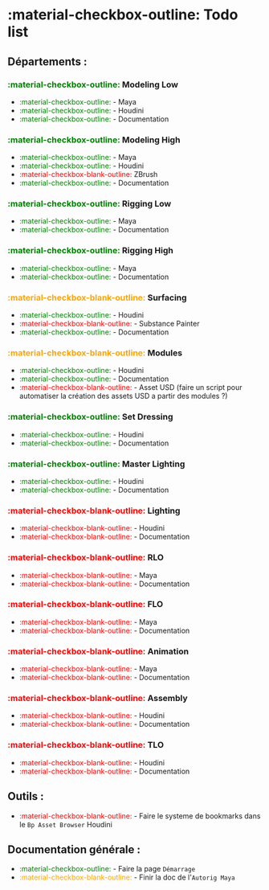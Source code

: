 # :material-checkbox-outline: Todo list



## Départements :

### <font color="green">:material-checkbox-outline:</font> Modeling Low
- <font color="green">:material-checkbox-outline:</font> - Maya
- <font color="green">:material-checkbox-outline:</font> - Houdini
- <font color="green">:material-checkbox-outline:</font> - Documentation


### <font color="green">:material-checkbox-outline:</font> Modeling High
- <font color="green">:material-checkbox-outline:</font> - Maya
- <font color="green">:material-checkbox-outline:</font> - Houdini
- <font color="red">:material-checkbox-blank-outline:</font> ZBrush
- <font color="green">:material-checkbox-outline:</font> - Documentation

### <font color="green">:material-checkbox-outline:</font> Rigging Low
- <font color="green">:material-checkbox-outline:</font> - Maya
- <font color="green">:material-checkbox-outline:</font> - Documentation

### <font color="green">:material-checkbox-outline:</font> Rigging High
- <font color="green">:material-checkbox-outline:</font> - Maya
- <font color="green">:material-checkbox-outline:</font> - Documentation

### <font color="orange">:material-checkbox-blank-outline:</font> Surfacing
- <font color="green">:material-checkbox-outline:</font> - Houdini
- <font color="red">:material-checkbox-blank-outline:</font> - Substance Painter
- <font color="green">:material-checkbox-outline:</font> - Documentation

### <font color="orange">:material-checkbox-blank-outline:</font> Modules
- <font color="green">:material-checkbox-outline:</font> - Houdini
- <font color="green">:material-checkbox-outline:</font> - Documentation
- <font color="red">:material-checkbox-blank-outline:</font> - Asset USD (faire un script pour automatiser la création des assets USD a partir des modules ?)

### <font color="green">:material-checkbox-outline:</font> Set Dressing
- <font color="green">:material-checkbox-outline:</font> - Houdini
- <font color="green">:material-checkbox-outline:</font> - Documentation

### <font color="green">:material-checkbox-outline:</font> Master Lighting
- <font color="green">:material-checkbox-outline:</font> - Houdini
- <font color="green">:material-checkbox-outline:</font> - Documentation

### <font color="red">:material-checkbox-blank-outline:</font> Lighting
- <font color="red">:material-checkbox-blank-outline:</font> - Houdini
- <font color="red">:material-checkbox-blank-outline:</font> - Documentation

### <font color="red">:material-checkbox-blank-outline:</font> RLO
- <font color="red">:material-checkbox-blank-outline:</font> - Maya
- <font color="red">:material-checkbox-blank-outline:</font> - Documentation

### <font color="red">:material-checkbox-blank-outline:</font> FLO
- <font color="red">:material-checkbox-blank-outline:</font> - Maya
- <font color="red">:material-checkbox-blank-outline:</font> - Documentation

### <font color="red">:material-checkbox-blank-outline:</font> Animation
- <font color="red">:material-checkbox-blank-outline:</font> - Maya
- <font color="red">:material-checkbox-blank-outline:</font> - Documentation

### <font color="red">:material-checkbox-blank-outline:</font> Assembly
- <font color="red">:material-checkbox-blank-outline:</font> - Houdini
- <font color="red">:material-checkbox-blank-outline:</font> - Documentation

### <font color="red">:material-checkbox-blank-outline:</font> TLO
- <font color="red">:material-checkbox-blank-outline:</font> - Houdini
- <font color="red">:material-checkbox-blank-outline:</font> - Documentation



## Outils :

- <font color="red">:material-checkbox-blank-outline:</font> - Faire le systeme de bookmarks dans le `Bp Asset Browser` Houdini


## Documentation générale :


- <font color="green">:material-checkbox-outline:</font> - Faire la page `Démarrage`
- <font color="orange">:material-checkbox-blank-outline:</font> - Finir la doc de l'`Autorig Maya`
